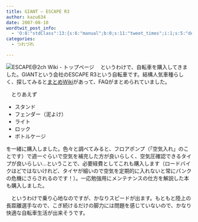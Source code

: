 ```yaml
---
title: GIANT – ESCAPE R3
author: kazu634
date: 2007-08-10
wordtwit_post_info:
  - 'O:8:"stdClass":13:{s:6:"manual";b:0;s:11:"tweet_times";i:1;s:5:"delay";i:0;s:7:"enabled";i:1;s:10:"separation";s:2:"60";s:7:"version";s:3:"3.7";s:14:"tweet_template";b:0;s:6:"status";i:2;s:6:"result";a:0:{}s:13:"tweet_counter";i:2;s:13:"tweet_log_ids";a:1:{i:0;i:3131;}s:9:"hash_tags";a:0:{}s:8:"accounts";a:1:{i:0;s:7:"kazu634";}}'
categories:
  - つれづれ

---
```

<div class="section">
<p>
<a href="http://www27.atwiki.jp/escape_2ch/" onclick="__gaTracker('send', 'event', 'outbound-article', 'http://www27.atwiki.jp/escape_2ch/', '');" target="_blank"><img align="left" alt="ESCAPE@2ch Wiki - トップページ" src="http://img.simpleapi.net/small/http://www27.atwiki.jp/escape_2ch/" border="0" /></a>
</p>
  
<p>
    　というわけで、自転車を購入してきました。GIANTという会社のESCAPE R3という自転車です。結構人気車種らしく、探してみると<a href="http://www27.atwiki.jp/escape_2ch/" onclick="__gaTracker('send', 'event', 'outbound-article', 'http://www27.atwiki.jp/escape_2ch/', 'まとめWiki');" target="_blank">まとめWiki</a>があって、FAQがまとめられていました。
</p>
  
<p>
    　とりあえず
</p>
  
<ul>
<li>
      スタンド
</li>
<li>
      フェンダー（泥よけ）
</li>
<li>
      ライト
</li>
<li>
      ロック
</li>
<li>
      ボトルケージ
</li>
</ul>
  
<p>
    を一緒に購入しました。色々と調べてみると、フロアポンプ（「空気入れ」のことです）で週一ぐらいで空気を補充した方が良いらしく、空気圧確認できるタイプが良いらしい…ということで、必要経費としてこれも購入します（ロードバイクほどではないけれど、タイヤが細いので空気を定期的に入れないと常にパンクの危機にさらされるのです！）。一応勉強用にメンテナンスの仕方を解説した本も購入しました。
</p>
  
<p>
    　というわけで乗り心地なのですが、かなりスピードが出ます。もともと陸上の長距離選手なので、こぎ続けるだけの脚力には問題を感じていないので、かなり快適な自転車生活が出来そうです。
</p>
</div>
